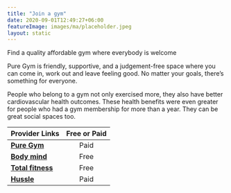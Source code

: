 ```yaml
---
title: "Join a gym"
date: 2020-09-01T12:49:27+06:00
featureImage: images/ma/placeholder.jpeg
layout: static
---
```


Find a quality affordable gym where everybody is welcome

Pure Gym is friendly, supportive, and a judgement-free space where you can come in, work out and leave feeling good. No matter your goals, there’s something for everyone.

People who belong to a gym not only exercised more, they also have better cardiovascular health outcomes. These health benefits were even greater for people who had a gym membership for more than a year. They can be great social spaces too.

| Provider Links      | Free or Paid  |  
| :-----------          | :--------------:      |  
| [**Pure Gym**](https://www.puregym.com/) | Paid | 
| [**Body mind**](https://bodymind.com/7-benefits-of-joining-a-gym/) | Free | 
| [**Total fitness**](https://www.totalfitness.co.uk/blog/inspiration/10-reasons-to-join-a-gym/) | Free | 
| [**Hussle**](https://www.hussle.com/) | Paid | 
  

<br/><br/>






